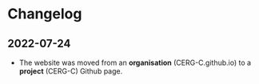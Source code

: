 # Changelog

## 2022-07-24

- The website was moved from an **organisation** (CERG-C.github.io) to a **project** (CERG-C) Github page.